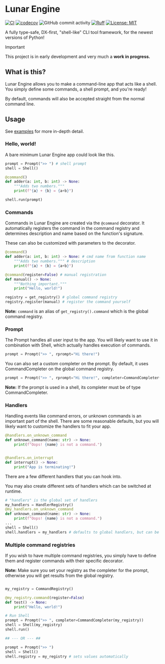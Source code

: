 # Lunar Engine

[![CI](https://github.com/morsznetik/lunar-engine/actions/workflows/ci.yml/badge.svg)](https://github.com/morsznetik/lunar-engine/actions/workflows/ci.yml)
[![codecov](https://codecov.io/gh/morsznetik/lunar-engine/graph/badge.svg?token=SSGLLM4POZ)](https://codecov.io/gh/morsznetik/lunar-engine)
![GitHub commit activity](https://img.shields.io/github/commit-activity/w/morsznetik/lunar-engine)
[![Ruff](https://img.shields.io/endpoint?url=https://raw.githubusercontent.com/astral-sh/ruff/main/assets/badge/v2.json)](https://github.com/astral-sh/ruff)
[![License: MIT](https://img.shields.io/badge/License-MIT-yellow.svg)](https://opensource.org/licenses/MIT)

A fully type-safe, DX-first, "shell-like" CLI tool framework, for the newest versions of Python!

> [!IMPORTANT]
> This project is in early development and very much a **work in progress.**

## What is this?

Lunar Engine allows you to make a command-line app that acts like a shell. You simply define some commands, a shell prompt, and you're ready!

By default, commands will also be accepted straight from the normal command line.

## Usage

See [examples](https://github.com/morsznetik/lunar-engine/tree/master/examples) for more in-depth detail.

### Hello, world!

A bare minimum Lunar Engine app could look like this.

```python
prompt = Prompt(">> ") # shell prompt
shell = Shell()

@command()
def adder(a: int, b: int) -> None:
    """Adds two numbers."""
    print(f"{a} + {b} = {a+b}")

shell.run(prompt)

```

### Commands

Commands in Lunar Engine are created via the `@command` decorator. It automatically registers the command in the command registry and determines description and name based on the function's signature.

These can also be customized with parameters to the decorator.

```python
@command()
def adder(a: int, b: int) -> None: # cmd name from function name
    """Adds two numbers.""" # description
    print(f"{a} + {b} = {a+b}")

@command(register=False) # manual registration
def manual() -> None:
    """Nothing important."""
    print("Hello, world!")

registry = get_registry() # global command registry
registry.register(manual) # register the command yourself
```

**Note:** `command` is an alias of `get_registry().command` which is the global command registry.

### Prompt

The Prompt handles all user input to the app. You will likely want to use it in combination with Shell, which actually handles execution of commands.

```python
prompt = Prompt(">> ", rprompt="Hi there!")
```

You can also set a custom completer on the prompt. By default, it uses CommandCompleter on the global command registry.

```python
prompt = Prompt(">> ", rprompt="Hi there!", completer=CommandCompleter())
```

**Note:** If the prompt is used in a shell, its completer must be of type CommandCompleter.

### Handlers

Handling events like command errors, or unknown commands is an important part of the shell. There are some reasonable defaults, but you will likely want to customize the handlers to fit your app.

```python
@handlers.on_unknown_command
def unknown_command(name: str) -> None:
    print(f"Oops! {name} is not a command.")


@handlers.on_interrupt
def interrupt() -> None:
    print("App is terminating!")

```

There are a few different handlers that you can hook into.

You may also create different sets of handlers which can be switched at runtime.

```python
# "handlers" is the global set of handlers
my_handlers = HandlerRegistry()
@my_handlers.on_unknown_command
def unknown_command(name: str) -> None:
    print(f"Oops! {name} is not a command.")
...
shell = Shell()
shell.handlers = my_handlers # defaults to global handlers, but can be switched at runtime
```

### Multiple command registries

If you wish to have multiple command registries, you simply have to define them and register commands with their specific decorator.

**Note:** Make sure you set your registry as the completer for the prompt, otherwise you will get results from the global registry.

```python

my_registry = CommandRegistry()

@my_registry.command(register=False)
def test() -> None:
    print("Hello, world!")

# Run Shell
prompt = Prompt(">> ", completer=CommandCompleter(my_registry))
shell = Shell(my_registry)
shell.run()

## --- OR --- ##

prompt = Prompt(">> ")
shell = Shell()
shell.registry = my_registry # sets values automatically

```
